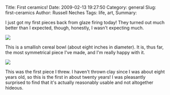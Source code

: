 Title: First ceramics!
Date: 2009-02-13 19:27:50
Category: general
Slug: first-ceramics
Author: Russell Neches
Tags: life, art, 
Summary: 


I just got my first pieces back from glaze firing today! They turned out
much better than I expected, though, honestly, I wasn't expecting much.

![](http://vort.org/media/images/ceramics_1.jpg)

This is a smallish cereal bowl (about eight inches in diameter). It is,
thus far, the most symmetrical piece I've made, and I'm really happy
with it.

![](http://vort.org/media/images/ceramics_2.jpg)

This was the first piece I threw. I haven't thrown clay since I was
about eight years old, so this is the first in about twenty years! I was
pleasantly surprised to find that it's actually reasonably usable and
not altogether hideous.
